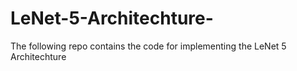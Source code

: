 # LeNet-5-Architechture-
The following repo contains the code for implementing the LeNet 5 Architechture
